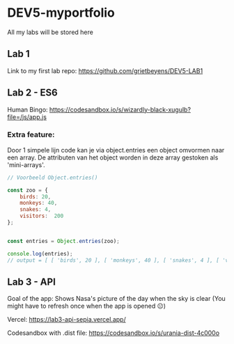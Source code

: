 # DEV5-myportfolio
All my labs will be stored here

## Lab 1
Link to my first lab repo: https://github.com/grietbeyens/DEV5-LAB1

## Lab 2 - ES6
Human Bingo:  https://codesandbox.io/s/wizardly-black-xugulb?file=/js/app.js

### Extra feature: 
Door 1 simpele lijn code kan je via object.entries een object omvormen naar een array.
De attributen van het object worden in deze array gestoken als 'mini-arrays'.

```javascript
// Voorbeeld Object.entries()

const zoo = {
    birds: 20,
    monkeys: 40,
    snakes: 4,
    visitors:  200
};


const entries = Object.entries(zoo);

console.log(entries);
// output = [ [ 'birds', 20 ], [ 'monkeys', 40 ], [ 'snakes', 4 ], [ 'visitors', 200 ] ]
```


## Lab 3 - API
Goal of the app: Shows Nasa's picture of the day when the sky is clear
(You might have to refresh once when the app is opened 😐)

Vercel: https://lab3-api-sepia.vercel.app/ 

Codesandbox with .dist file: https://codesandbox.io/s/urania-dist-4c000o
